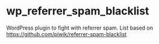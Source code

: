 # wp_referrer_spam_blacklist
WordPress plugin to fight with referrer spam. List based on https://github.com/piwik/referrer-spam-blacklist
